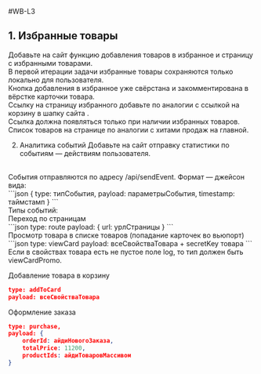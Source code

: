 #WB-L3

## 1. Избранные товары

Добавьте на сайт функцию добавления товаров в избранное и страницу с избранными товарами. 
<br />
В первой итерации задачи избранные товары сохраняются только локально для пользователя.
<br />
Кнопка добавления в избранное уже свёрстана и закомментирована в вёрстке карточки товара.
<br />
Ссылку на страницу избранного добавьте по аналогии с ссылкой на корзину в шапку сайта
.<br />
Ссылка должна появляться только при наличии избранных товаров. Список товаров на странице по аналогии с хитами продаж на главной.
<br />

2. Аналитика событий
Добавьте на сайт отправку статистики по событиям — действиям пользователя.
<br />
События отправляются по адресу /api/sendEvent. Формат — джейсон вида:
<br />
```json
{ 
	type: типСобытия, 
	payload: параметрыСобытия, 
	timestamp: таймстамп
}
```
<br />
Типы событий:
<br />
Переход по страницам
<br />
```json
type: route
payload: { url: урлСтраницы }
```
<br />
Просмотр товара в списке товаров (попадание карточек во вьюпорт)
<br />
```json
type: viewCard
payload: всеСвойстваТовара + secretKey товара
```
<br />
Если в свойствах товара есть не пустое поле log, то тип должен быть viewCardPromo.
<br />

Добавление товара в корзину
<br />
```json
type: addToCard
payload: всеСвойстваТовара
```

Оформление заказа
<br />
```json
type: purchase, 
payload: { 
	orderId: айдиНовогоЗаказа, 
	totalPrice: 11200, 
	productIds: айдиТоваровМассивом 
}
```


